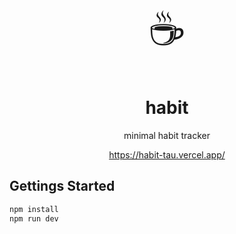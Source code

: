 <div align="center">
  <span style="font-size: 70px">☕️</span>
  <h1>habit</h1>
  <p>minimal habit tracker</p>
  <a href="https://habit-tau.vercel.app/">https://habit-tau.vercel.app/</a>
</div>

## Gettings Started

```bash
npm install
npm run dev
```
